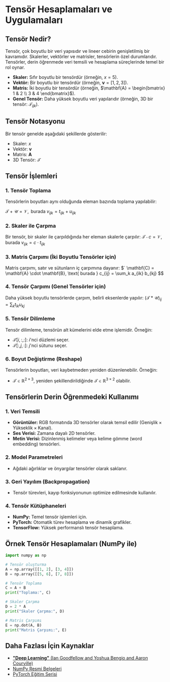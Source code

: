 # Tensör Hesaplamaları ve Uygulamaları

## Tensör Nedir?
Tensör, çok boyutlu bir veri yapısıdır ve lineer cebirin genişletilmiş bir kavramıdır. Skalerler, vektörler ve matrisler, tensörlerin özel durumlarıdır. Tensörler, derin öğrenmede veri temsili ve hesaplama süreçlerinde temel bir rol oynar.

- **Skaler:** Sıfır boyutlu bir tensördür (örneğin, $x = 5$).
- **Vektör:** Bir boyutlu bir tensördür (örneğin, $\mathbf{v} = [1, 2, 3]$).
- **Matris:** İki boyutlu bir tensördür (örneğin, $\mathbf{A} = \begin{bmatrix} 1 & 2 \\ 3 & 4 \end{bmatrix}$).
- **Genel Tensör:** Daha yüksek boyutlu veri yapılarıdır (örneğin, 3D bir tensör: $\mathcal{T}_{ijk}$).

## Tensör Notasyonu
Bir tensör genelde aşağıdaki şekillerde gösterilir:
- Skaler: $x$
- Vektör: $\mathbf{v}$
- Matris: $\mathbf{A}$
- 3D Tensör: $\mathcal{T}$

## Tensör İşlemleri

### 1. Tensör Toplama
Tensörlerin boyutları aynı olduğunda eleman bazında toplama yapılabilir:

$`
\mathcal{T} + \mathcal{U} = \mathcal{V}, \text{ burada } v_{ijk} = t_{ijk} + u_{ijk}
`$

### 2. Skaler ile Çarpma
Bir tensör, bir skaler ile çarpıldığında her eleman skalerle çarpılır:
$`
\mathcal{T} \cdot c = \mathcal{V}, \text{ burada } v_{ijk} = c \cdot t_{ijk}
`$

### 3. Matris Çarpımı (İki Boyutlu Tensörler için)
Matris çarpımı, satır ve sütunların iç çarpımına dayanır:
$`
\mathbf{C} = \mathbf{A} \cdot \mathbf{B}, \text{ burada } c_{ij} = \sum_k a_{ik} b_{kj}
$$

### 4. Tensör Çarpımı (Genel Tensörler için)
Daha yüksek boyutlu tensörlerde çarpım, belirli eksenlerde yapılır:
$`
(\mathcal{T} \ast \mathcal{U})_{ij} = \sum_k t_{ik} u_{kj}
`$

### 5. Tensör Dilimleme
Tensör dilimleme, tensörün alt kümelerini elde etme işlemidir. Örneğin:
- $\mathcal{T}[i, :, :]$: $i$'nci düzlemi seçer.
- $\mathcal{T}[:, j, :]$: $j$'nci sütunu seçer.

### 6. Boyut Değiştirme (Reshape)
Tensörlerin boyutları, veri kaybetmeden yeniden düzenlenebilir. Örneğin:
- $\mathcal{T} \in \mathbb{R}^{2 \times 3}$, yeniden şekillendirildiğinde $\mathcal{T} \in \mathbb{R}^{3 \times 2}$ olabilir.

## Tensörlerin Derin Öğrenmedeki Kullanımı

### 1. Veri Temsili
- **Görüntüler:** RGB formatında 3D tensörler olarak temsil edilir ($\text{Genişlik} \times \text{Yükseklik} \times \text{Kanal}$).
- **Ses Verisi:** Zamana dayalı 2D tensörler.
- **Metin Verisi:** Dizinlenmiş kelimeler veya kelime gömme (word embedding) tensörleri.

### 2. Model Parametreleri
- Ağdaki ağırlıklar ve önyargılar tensörler olarak saklanır.

### 3. Geri Yayılım (Backpropagation)
- Tensör türevleri, kayıp fonksiyonunun optimize edilmesinde kullanılır.

### 4. Tensör Kütüphaneleri
- **NumPy:** Temel tensör işlemleri için.
- **PyTorch:** Otomatik türev hesaplama ve dinamik grafikler.
- **TensorFlow:** Yüksek performanslı tensör hesaplama.

## Örnek Tensör Hesaplamaları (NumPy ile)

```python
import numpy as np

# Tensör oluşturma
A = np.array([[1, 2], [3, 4]])
B = np.array([[5, 6], [7, 8]])

# Tensör Toplama
C = A + B
print("Toplama:", C)

# Skaler Çarpma
D = 2 * A
print("Skaler Çarpma:", D)

# Matris Çarpımı
E = np.dot(A, B)
print("Matris Çarpımı:", E)
```

## Daha Fazlası İçin Kaynaklar
- [**"Deep Learning"** (Ian Goodfellow and Yoshua Bengio and Aaron Courville)](https://www.deeplearningbook.org/)
- [NumPy Resmi Belgeleri](https://numpy.org/doc/stable/)
- [PyTorch Eğitim Serisi](https://pytorch.org/tutorials/)
